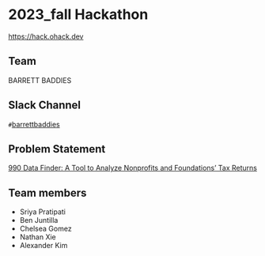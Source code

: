 # 2023_fall Hackathon
https://hack.ohack.dev
## Team
BARRETT BADDIES 
## Slack Channel
`#`[barrettbaddies](https://opportunity-hack.slack.com/app_redirect?channel=barrettbaddies)
## Problem Statement
[990 Data Finder: A Tool to Analyze Nonprofits and Foundations’ Tax Returns](https://ohack.dev/project/xsnjfdchdZNjGThFjJPh)
## Team members
- Sriya Pratipati
- Ben Juntilla
- Chelsea Gomez
- Nathan Xie
- Alexander Kim
